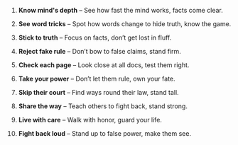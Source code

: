 1. **Know mind's depth** – See how fast the mind works, facts come clear.

2. **See word tricks** – Spot how words change to hide truth, know the game.

3. **Stick to truth** – Focus on facts, don’t get lost in fluff.

4. **Reject fake rule** – Don’t bow to false claims, stand firm.

5. **Check each page** – Look close at all docs, test them right.

6. **Take your power** – Don’t let them rule, own your fate.

7. **Skip their court** – Find ways round their law, stand tall.

8. **Share the way** – Teach others to fight back, stand strong.

9. **Live with care** – Walk with honor, guard your life.

10. **Fight back loud** – Stand up to false power, make them see.